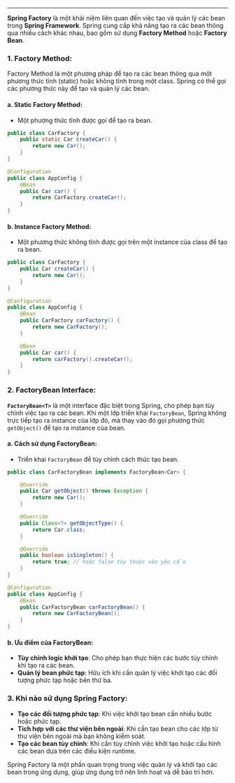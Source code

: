 
---
**Spring Factory** là một khái niệm liên quan đến việc tạo và quản lý các bean trong **Spring Framework**. Spring cung cấp khả năng tạo ra các bean thông qua nhiều cách khác nhau, bao gồm sử dụng **Factory Method** hoặc **Factory Bean**.
### 1. **Factory Method:**

Factory Method là một phương pháp để tạo ra các bean thông qua một phương thức tĩnh (static) hoặc không tĩnh trong một class. Spring có thể gọi các phương thức này để tạo và quản lý các bean.
#### a. **Static Factory Method:**

- Một phương thức tĩnh được gọi để tạo ra bean.
```java
public class CarFactory {
    public static Car createCar() {
        return new Car();
    }
}

@Configuration
public class AppConfig {
    @Bean
    public Car car() {
        return CarFactory.createCar();
    }
}
```

#### b. **Instance Factory Method:**

- Một phương thức không tĩnh được gọi trên một instance của class để tạo ra bean.
```java
public class CarFactory {
    public Car createCar() {
        return new Car();
    }
}

@Configuration
public class AppConfig {
    @Bean
    public CarFactory carFactory() {
        return new CarFactory();
    }

    @Bean
    public Car car() {
        return carFactory().createCar();
    }
}

```

### 2. **FactoryBean Interface:**

**`FactoryBean<T>`** là một interface đặc biệt trong Spring, cho phép bạn tùy chỉnh việc tạo ra các bean. Khi một lớp triển khai `FactoryBean`, Spring không trực tiếp tạo ra instance của lớp đó, mà thay vào đó gọi phương thức `getObject()` để tạo ra instance của bean.

#### a. **Cách sử dụng FactoryBean:**

- Triển khai `FactoryBean` để tùy chỉnh cách thức tạo bean.
```java
public class CarFactoryBean implements FactoryBean<Car> {

    @Override
    public Car getObject() throws Exception {
        return new Car();
    }

    @Override
    public Class<?> getObjectType() {
        return Car.class;
    }

    @Override
    public boolean isSingleton() {
        return true; // hoặc false tùy thuộc vào yêu cầu
    }
}

@Configuration
public class AppConfig {
    @Bean
    public CarFactoryBean carFactoryBean() {
        return new CarFactoryBean();
    }
}

```

#### b. **Ưu điểm của FactoryBean:**

- **Tùy chỉnh logic khởi tạo**: Cho phép bạn thực hiện các bước tùy chỉnh khi tạo ra các bean.
- **Quản lý bean phức tạp**: Hữu ích khi cần quản lý việc khởi tạo các đối tượng phức tạp hoặc bên thứ ba.

### 3. **Khi nào sử dụng Spring Factory:**

- **Tạo các đối tượng phức tạp**: Khi việc khởi tạo bean cần nhiều bước hoặc phức tạp.
- **Tích hợp với các thư viện bên ngoài**: Khi cần tạo bean cho các lớp từ thư viện bên ngoài mà bạn không kiểm soát.
- **Tạo các bean tùy chỉnh**: Khi cần tùy chỉnh việc khởi tạo hoặc cấu hình các bean dựa trên các điều kiện runtime.

Spring Factory là một phần quan trọng trong việc quản lý và khởi tạo các bean trong ứng dụng, giúp ứng dụng trở nên linh hoạt và dễ bảo trì hơn.